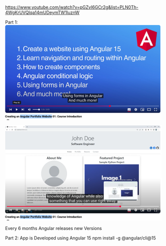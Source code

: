 https://www.youtube.com/watch?v=pGZvI6GCr2g&list=PLN0Th-4WgKrUVQlqa14mUDeymTW1luznW

Part 1:
![alt text](image.png)

![alt text](image-1.png)

Every 6 months Angular releases new Versions

Part 2:
App is Developed using Angular 15
npm install -g @angular/cli@15
